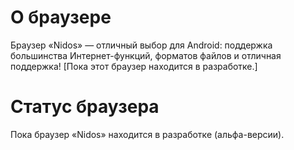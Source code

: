 # О браузере
Браузер «Nidos» — отличный выбор для Android: поддержка большинства Интернет-функций, форматов файлов и отличная поддержка! [Пока этот браузер находится в разработке.]

# Статус браузера
Пока браузер «Nidos» находится в разработке (альфа-версии).
